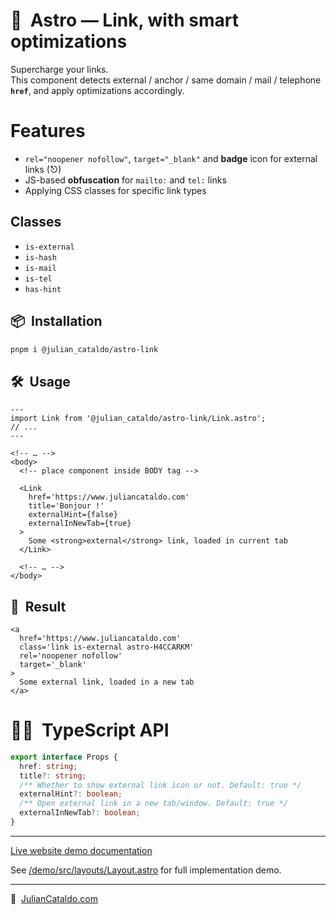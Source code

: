 # 🚀  Astro — Link, with smart optimizations

Supercharge your links.  
This component detects external / anchor / same domain / mail / telephone
**`href`**, and apply optimizations accordingly.

# Features

- `rel="noopener nofollow"`, `target="_blank"` and **badge** icon for external links (⎋)
- JS-based **obfuscation** for `mailto:` and `tel:` links
- Applying CSS classes for specific link types

## Classes

- `is-external`
- `is-hash`
- `is-mail`
- `is-tel`
- `has-hint`

## 📦  Installation

```sh
pnpm i @julian_cataldo/astro-link
```

## 🛠  Usage

```astro
---
import Link from '@julian_cataldo/astro-link/Link.astro';
// ...
---
```

```astro
<!-- … -->
<body>
  <!-- place component inside BODY tag -->

  <Link
    href='https://www.juliancataldo.com'
    title='Bonjour !'
    externalHint={false}
    externalInNewTab={true}
  >
    Some <strong>external</strong> link, loaded in current tab
  </Link>

  <!-- … -->
</body>
```

## 🎉  Result

```astro
<a
  href='https://www.juliancataldo.com'
  class='link is-external astro-H4CCARKM'
  rel='noopener nofollow'
  target='_blank'
>
  Some external link, loaded in a new tab
</a>
```

# 👨‍🏭  TypeScript API

```ts
export interface Props {
  href: string;
  title?: string;
  /** Whether to show external link icon or not. Default: true */
  externalHint?: boolean;
  /** Open external link in a new tab/window. Default: true */
  externalInNewTab?: boolean;
}
```

---

[Live website demo documentation](../../../../demo)

See [/demo/src/layouts/Layout.astro](../../../demo/src/layouts/Layout.astro)
for full implementation demo.

---

🔗  [JulianCataldo.com](https://www.juliancataldo.com/)
